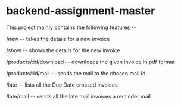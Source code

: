 ﻿# backend-assignment-master
This project mainly contains the following features --

/new -- takes the details for a new invoice

/show -- shows the details for the new invoice

/products/:id/download -- downloads the given invoice in pdf format 

/products/:id/mail -- sends the mail to the chosen mail id

/late -- lists all the Due Date crossed invoices

/late/mail -- sends all the late mail invoices a reminder mail

